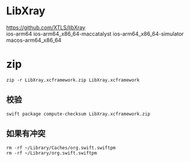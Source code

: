 # LibXray
https://github.com/XTLS/libXray  
ios-arm64 ios-arm64_x86_64-maccatalyst ios-arm64_x86_64-simulator macos-arm64_x86_64

# zip
```shell
zip -r LibXray.xcframework.zip LibXray.xcframework
```

## 校验
```shell
swift package compute-checksum LibXray.xcframework.zip
```

## 如果有冲突
```shell
rm -rf ~/Library/Caches/org.swift.swiftpm
rm -rf ~/Library/org.swift.swiftpm
```
